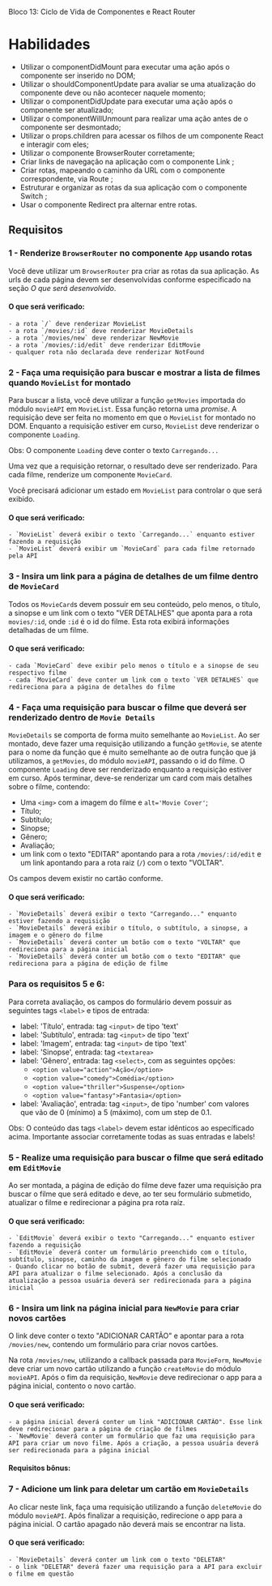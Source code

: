Bloco 13: Ciclo de Vida de Componentes e React Router

# Habilidades

- Utilizar o componentDidMount para executar uma ação após o componente ser inserido no DOM;
- Utilizar o shouldComponentUpdate para avaliar se uma atualização do componente deve ou não acontecer naquele momento;
- Utilizar o componentDidUpdate para executar uma ação após o componente ser atualizado;
- Utilizar o componentWillUnmount para realizar uma ação antes de o componente ser desmontado;
- Utilizar o props.children para acessar os filhos de um componente React e interagir com eles;
- Utilizar o componente BrowserRouter corretamente;
- Criar links de navegação na aplicação com o componente Link ;
- Criar rotas, mapeando o caminho da URL com o componente correspondente, via Route ;
- Estruturar e organizar as rotas da sua aplicação com o componente Switch ;
- Usar o componente Redirect pra alternar entre rotas.

## Requisitos

### 1 - Renderize `BrowserRouter` no componente `App` usando rotas

Você deve utilizar um `BrowserRouter` pra criar as rotas da sua aplicação. As urls de cada página devem ser desenvolvidas conforme especificado na seção _O que será desenvolvido_.

#### O que será verificado:
```
- a rota `/` deve renderizar MovieList
- a rota `/movies/:id` deve renderizar MovieDetails
- a rota `/movies/new` deve renderizar NewMovie
- a rota `/movies/:id/edit` deve renderizar EditMovie
- qualquer rota não declarada deve renderizar NotFound
```

### 2 - Faça uma requisição para buscar e mostrar a lista de filmes quando `MovieList` for montado 

Para buscar a lista, você deve utilizar a função `getMovies` importada do módulo `movieAPI` em `MovieList`. Essa função retorna uma _promise_. A requisição deve ser feita no momento em que o `MovieList` for montado no DOM. Enquanto a requisição estiver em curso, `MovieList` deve renderizar o componente `Loading`.


Obs: O componente `Loading` deve conter o texto `Carregando...`

Uma vez que a requisição retornar, o resultado deve ser renderizado. Para cada filme, renderize um componente `MovieCard`.


Você precisará adicionar um estado em `MovieList` para controlar o que será exibido.


#### O que será verificado:
```
- `MovieList` deverá exibir o texto `Carregando...` enquanto estiver fazendo a requisição
- `MovieList` deverá exibir um `MovieCard` para cada filme retornado pela API
```

### 3 - Insira um link para a página de detalhes de um filme dentro de `MovieCard`

Todos os `MovieCard`s devem possuir em seu conteúdo, pelo menos, o título, a sinopse e um link com o texto "VER DETALHES" que aponta para a rota `movies/:id`, onde `:id` é o id do filme. Esta rota exibirá informações detalhadas de um filme.

#### O que será verificado:
```
- cada `MovieCard` deve exibir pelo menos o título e a sinopse de seu respectivo filme
- cada `MovieCard` deve conter um link com o texto `VER DETALHES` que redireciona para a página de detalhes do filme
```

### 4 - Faça uma requisição para buscar o filme que deverá ser renderizado dentro de `Movie Details`

`MovieDetails` se comporta de forma muito semelhante ao `MovieList`. Ao ser montado, deve fazer uma requisição utilizando a função `getMovie`, se atente para o nome da função que é muito semelhante ao de outra função que já utilizamos, a `getMovies`, do módulo `movieAPI`, passando o id do filme. O componente `Loading` deve ser renderizado enquanto a requisição estiver em curso. Após terminar, deve-se renderizar um card com mais detalhes sobre o filme, contendo:

  - Uma `<img>` com a imagem do filme e `alt='Movie Cover'`;
  - Título;
  - Subtítulo;
  - Sinopse;
  - Gênero;
  - Avaliação;
  - um link com o texto "EDITAR" apontando para a rota `/movies/:id/edit` e um link apontando para a rota raiz (`/`) com o texto "VOLTAR".

Os campos devem existir no cartão conforme.

#### O que será verificado:
```
- `MovieDetails` deverá exibir o texto "Carregando..." enquanto estiver fazendo a requisição
- `MovieDetails` deverá exibir o título, o subtítulo, a sinopse, a imagem e o gênero do filme
- `MovieDetails` deverá conter um botão com o texto "VOLTAR" que redireciona para a página inicial
- `MovieDetails` deverá conter um botão com o texto "EDITAR" que redireciona para a página de edição de filme
```


### Para os requisitos 5 e 6:

Para correta avaliação, os campos do formulário devem possuir as seguintes tags `<label>` e  tipos de entrada:
- label: 'Título', entrada: tag `<input>` de tipo 'text'
- label: 'Subtítulo', entrada: tag `<input>` de tipo 'text'
- label: 'Imagem', entrada: tag `<input>` de tipo 'text'
- label: 'Sinopse', entrada: tag `<textarea>`
- label: 'Gênero', entrada: tag `<select>`, com as seguintes opções:
    - `<option value="action">Ação</option>`
    - `<option value="comedy">Comédia</option>`
    - `<option value="thriller">Suspense</option>`
    - `<option value="fantasy">Fantasia</option>`
- label: 'Avaliação', entrada: tag `<input>`, de tipo 'number' com valores que vão de 0 (mínimo) a 5 (máximo), com um step de 0.1.

Obs: O conteúdo das tags `<label>` devem estar idênticos ao específicado acima. Importante associar corretamente todas as suas entradas e labels!

### 5 - Realize uma requisição para buscar o filme que será editado em `EditMovie`

Ao ser montada, a página de edição do filme deve fazer uma requisição pra buscar o filme que será editado e deve, ao ter seu formulário submetido, atualizar o filme e redirecionar a página pra rota raíz.

#### O que será verificado:
```
- `EditMovie` deverá exibir o texto "Carregando..." enquanto estiver fazendo a requisição
- `EditMovie` deverá conter um formulário preenchido com o título, subtítulo, sinopse, caminho da imagem e gênero do filme selecionado
- Quando clicar no botão de submit, deverá fazer uma requisição para API para atualizar o filme selecionado. Após a conclusão da atualização a pessoa usuária deverá ser redirecionada para a página inicial
```

### 6 - Insira um link na página inicial para `NewMovie` para criar novos cartões

O link deve conter o texto "ADICIONAR CARTÃO" e apontar para a rota `/movies/new`, contendo um formulário para criar novos cartões.

Na rota `/movies/new`, utilizando a callback passada para `MovieForm`, `NewMovie` deve criar um novo cartão utilizando a função `createMovie` do módulo `movieAPI`. Após o fim da requisição, `NewMovie` deve redirecionar o app para a página inicial, contento o novo cartão.

#### O que será verificado:
```
- a página inicial deverá conter um link "ADICIONAR CARTÃO". Esse link deve redirecionar para a página de criação de filmes
- `NewMovie` deverá conter um formulário que faz uma requisição para API para criar um novo filme. Após a criação, a pessoa usuária deverá ser redirecionada para a página inicial
```

#### Requisitos bônus:

### 7 - Adicione um link para deletar um cartão em `MovieDetails`

Ao clicar neste link, faça uma requisição utilizando a função `deleteMovie` do módulo `movieAPI`. Após finalizar a requisição, redirecione o app para a página inicial. O cartão apagado não deverá mais se encontrar na lista.

#### O que será verificado:
```
- `MovieDetails` deverá conter um link com o texto "DELETAR"
- o link "DELETAR" deverá fazer uma requisição para a API para excluir o filme em questão
```
